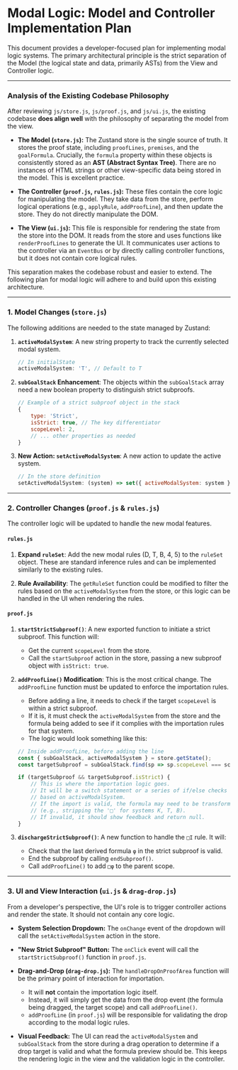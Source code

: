 # Modal Logic: Model and Controller Implementation Plan

This document provides a developer-focused plan for implementing modal logic systems. The primary architectural principle is the strict separation of the Model (the logical state and data, primarily ASTs) from the View and Controller logic.

---

### Analysis of the Existing Codebase Philosophy

After reviewing `js/store.js`, `js/proof.js`, and `js/ui.js`, the existing codebase **does align well** with the philosophy of separating the model from the view.

*   **The Model (`store.js`):** The Zustand store is the single source of truth. It stores the proof state, including `proofLines`, `premises`, and the `goalFormula`. Crucially, the `formula` property within these objects is consistently stored as an **AST (Abstract Syntax Tree)**. There are no instances of HTML strings or other view-specific data being stored in the model. This is excellent practice.

*   **The Controller (`proof.js`, `rules.js`):** These files contain the core logic for manipulating the model. They take data from the store, perform logical operations (e.g., `applyRule`, `addProofLine`), and then update the store. They do not directly manipulate the DOM.

*   **The View (`ui.js`):** This file is responsible for rendering the state from the store into the DOM. It reads from the store and uses functions like `renderProofLines` to generate the UI. It communicates user actions to the controller via an `EventBus` or by directly calling controller functions, but it does not contain core logical rules.

This separation makes the codebase robust and easier to extend. The following plan for modal logic will adhere to and build upon this existing architecture.

---

### 1. Model Changes (`store.js`)

The following additions are needed to the state managed by Zustand:

1.  **`activeModalSystem`**: A new string property to track the currently selected modal system.
    ```javascript
    // In initialState
    activeModalSystem: 'T', // Default to T
    ```

2.  **`subGoalStack` Enhancement**: The objects within the `subGoalStack` array need a new boolean property to distinguish strict subproofs.
    ```javascript
    // Example of a strict subproof object in the stack
    {
        type: 'Strict',
        isStrict: true, // The key differentiator
        scopeLevel: 2,
        // ... other properties as needed
    }
    ```

3.  **New Action: `setActiveModalSystem`**: A new action to update the active system.
    ```javascript
    // In the store definition
    setActiveModalSystem: (system) => set({ activeModalSystem: system }),
    ```

---

### 2. Controller Changes (`proof.js` & `rules.js`)

The controller logic will be updated to handle the new modal features.

#### `rules.js`

1.  **Expand `ruleSet`**: Add the new modal rules (D, T, B, 4, 5) to the `ruleSet` object. These are standard inference rules and can be implemented similarly to the existing rules.

2.  **Rule Availability**: The `getRuleSet` function could be modified to filter the rules based on the `activeModalSystem` from the store, or this logic can be handled in the UI when rendering the rules.

#### `proof.js`

1.  **`startStrictSubproof()`**: A new exported function to initiate a strict subproof. This function will:
    *   Get the current `scopeLevel` from the store.
    *   Call the `startSubproof` action in the store, passing a new subproof object with `isStrict: true`.

2.  **`addProofLine()` Modification**: This is the most critical change. The `addProofLine` function must be updated to enforce the importation rules.
    *   Before adding a line, it needs to check if the target `scopeLevel` is within a strict subproof.
    *   If it is, it must check the `activeModalSystem` from the store and the formula being added to see if it complies with the importation rules for that system.
    *   The logic would look something like this:

    ```javascript
    // Inside addProofLine, before adding the line
    const { subGoalStack, activeModalSystem } = store.getState();
    const targetSubproof = subGoalStack.find(sp => sp.scopeLevel === scopeLevel);

    if (targetSubproof && targetSubproof.isStrict) {
        // This is where the importation logic goes.
        // It will be a switch statement or a series of if/else checks
        // based on activeModalSystem.
        // If the import is valid, the formula may need to be transformed
        // (e.g., stripping the '□' for systems K, T, B).
        // If invalid, it should show feedback and return null.
    }
    ```

3.  **`dischargeStrictSubproof()`**: A new function to handle the `□I` rule. It will:
    *   Check that the last derived formula `φ` in the strict subproof is valid.
    *   End the subproof by calling `endSubproof()`.
    *   Call `addProofLine()` to add `□φ` to the parent scope.

---

### 3. UI and View Interaction (`ui.js` & `drag-drop.js`)

From a developer's perspective, the UI's role is to trigger controller actions and render the state. It should not contain any core logic.

*   **System Selection Dropdown:** The `onChange` event of the dropdown will call the `setActiveModalSystem` action in the store.

*   **"New Strict Subproof" Button:** The `onClick` event will call the `startStrictSubproof()` function in `proof.js`.

*   **Drag-and-Drop (`drag-drop.js`):** The `handleDropOnProofArea` function will be the primary point of interaction for importation.
    *   It will **not** contain the importation logic itself.
    *   Instead, it will simply get the data from the drop event (the formula being dragged, the target scope) and call `addProofLine()`.
    *   `addProofLine` (in `proof.js`) will be responsible for validating the drop according to the modal logic rules.

*   **Visual Feedback:** The UI can read the `activeModalSystem` and `subGoalStack` from the store during a drag operation to determine if a drop target is valid and what the formula preview should be. This keeps the rendering logic in the view and the validation logic in the controller.
